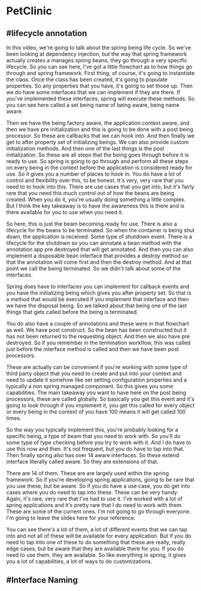 # PetClinic

#lifecycle annotation
--
In this video, we're going to talk about the spring being life cycle. So we've been looking at dependency injection, but the way that spring framework actually creates a manages spring beans, they go through a very specific lifecycle.
So you can see here, I've got a little flowchart as to how things go through and spring framework. First thing, of course, it's going to instantiate the class. Once the class has been created, it's going to populate properties. So any properties that you have, it's going to set those up.
Then we do have some interfaces that we can implement if they are there. If you've implemented these interfaces, spring will execute these methods.
So you can see here called a set being name of being aware, being name aware.

Then we have the being factory aware, the application context aware, and then we have pre initialization and this is going to be done with a post being processor. So these are callbacks that we can hook into. And then finally we get to after property set of initializing beings. We can also provide custom initialization methods. And then one of the last things is the post initialization. So these are all steps that the being goes through before it is ready to use. So spring is going to go through and perform all these steps on every being in the context before the application is considered ready for use.
So it gives you a number of places to hook in. You do have a lot of control and flexibility over this, to be honest. It's very, very rare that you need to to hook into this. There are use cases that you get into, but it's fairly rare that you need this much control out of how the beans are being created.
When you do it, you're usually doing something a little complex. But I think the key takeaway is to have the awareness this is there and is there available for you to
use when you need it.

So here, this is just the beam becoming ready for use. There is also a lifecycle for the beans to be terminated. So when the container is being shut down, the application is received. Some type of shutdown event. There is a lifecycle for the shutdown so you can annotate a bean method with the annotation app pre destroyed that will get annotated. And then you can also implement a disposable bean interface that provides a destroy method so that the annotation will come first and then the destroy method. And at that point we call the being terminated. So we didn't talk about some of the interfaces.

Spring does have to interfaces you can implement for callback events and you have the initializing being which gives you after property set. So that is a method that would be executed if you implement that interface and then we have the disposal being. So we talked about that being one of the last things that gets called before the being is terminated.

You do also have a couple of annotations and these were in that flowchart as well. We have post construct. So the bean has been constructed but it has not been returned to the requesting object. And then we also have pre destroyed. So if you remember in the termination workflow, this was called just before the interface method is called and then we have been post processors.

These are actually can be convenient if you're working with some type of third party object that you need to create and put into your context and need to update it somehow like set setting configuration properties and a typically a non spring managed component. So this gives you some capabilities. The main takeaway you want to have here on the post being processors, these are called globally. So basically you get this event and it's going to look through if you implement it, you get this called for every object or every being in the context of you have 100 means it will get called 100 times.

So the way you typically implement this, you're probably looking for a specific being, a type of beam that you need to work with. So you'll do some type of type checking before you try to work with it. And I do have to use this now and then. It's not frequent, but you do have to tap into that. Then finally spring also has over 14 aware interfaces. So these extend interface literally called aware. So they are extensions of that.

There are 14 of them. These are are largely used within the spring framework. So if you're developing spring applications, going to be rare that you use these, but be aware. So if you do have a use case, you do get into cases where you do need to tap into these. These can be very handy. Again, it's rare, very rare that I've had to use it. I've worked with a lot of spring applications and it's pretty rare that I do need to work with them. These are some of the current ones. I'm not going to go through everyone. I'm going to leave the slides here for your reference.

You can see there's a lot of them, a lot of different events that we can tap into and not all of these will be available for every application. But if you do need to tap into one of these to do something that these are really, really edge cases, but be aware that they are available there for you. If you do need to use them, they are available. So like everything in spring, it gives you a lot of capabilities, a lot of ways to do customizations.

#Interface Naming
---
